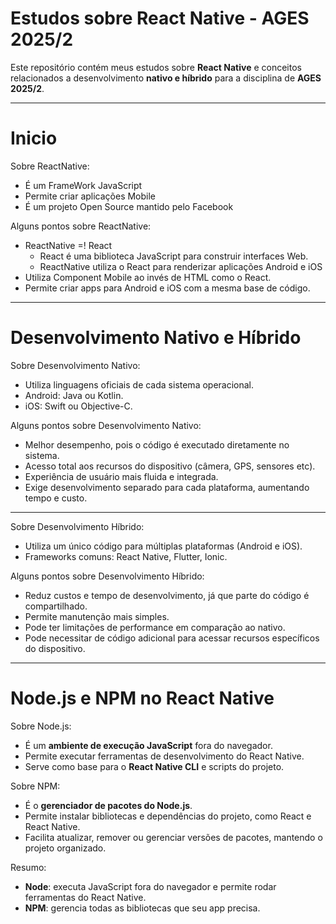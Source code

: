 # Estudos sobre React Native - AGES 2025/2  

Este repositório contém meus estudos sobre **React Native** e conceitos relacionados a desenvolvimento **nativo e híbrido** para a disciplina de **AGES 2025/2**.  

---

# Inicio 

Sobre ReactNative:  
* É um FrameWork JavaScript  
* Permite criar aplicações Mobile  
* É um projeto Open Source mantido pelo Facebook  

Alguns pontos sobre ReactNative:  
* ReactNative =! React  
  - React é uma biblioteca JavaScript para construir interfaces Web.  
  - ReactNative utiliza o React para renderizar aplicações Android e iOS  
* Utiliza Component Mobile ao invés de HTML como o React.  
* Permite criar apps para Android e iOS com a mesma base de código.  

---

# Desenvolvimento Nativo e Híbrido 

Sobre Desenvolvimento Nativo:  
* Utiliza linguagens oficiais de cada sistema operacional.  
* Android: Java ou Kotlin.  
* iOS: Swift ou Objective-C.  

Alguns pontos sobre Desenvolvimento Nativo:  
* Melhor desempenho, pois o código é executado diretamente no sistema.  
* Acesso total aos recursos do dispositivo (câmera, GPS, sensores etc).  
* Experiência de usuário mais fluida e integrada.  
* Exige desenvolvimento separado para cada plataforma, aumentando tempo e custo.  

---

Sobre Desenvolvimento Híbrido:  
* Utiliza um único código para múltiplas plataformas (Android e iOS).  
* Frameworks comuns: React Native, Flutter, Ionic.  

Alguns pontos sobre Desenvolvimento Híbrido:  
* Reduz custos e tempo de desenvolvimento, já que parte do código é compartilhado.  
* Permite manutenção mais simples.  
* Pode ter limitações de performance em comparação ao nativo.  
* Pode necessitar de código adicional para acessar recursos específicos do dispositivo.  

---

# Node.js e NPM no React Native

Sobre Node.js:  
* É um **ambiente de execução JavaScript** fora do navegador.  
* Permite executar ferramentas de desenvolvimento do React Native.  
* Serve como base para o **React Native CLI** e scripts do projeto.  

Sobre NPM:  
* É o **gerenciador de pacotes do Node.js**.  
* Permite instalar bibliotecas e dependências do projeto, como React e React Native.  
* Facilita atualizar, remover ou gerenciar versões de pacotes, mantendo o projeto organizado.  

Resumo:  
* **Node**: executa JavaScript fora do navegador e permite rodar ferramentas do React Native.  
* **NPM**: gerencia todas as bibliotecas que seu app precisa.  
